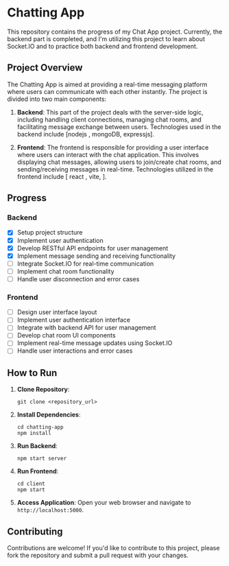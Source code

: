 
# Chatting App

This repository contains the progress of my Chat App project. Currently, the backend part is completed, and I'm utilizing this project to learn about Socket.IO and to practice both backend and frontend development.

## Project Overview

The Chatting App is aimed at providing a real-time messaging platform where users can communicate with each other instantly. The project is divided into two main components:

1. **Backend**: This part of the project deals with the server-side logic, including handling client connections, managing chat rooms, and facilitating message exchange between users. Technologies used in the backend include [nodejs , mongoDB, expressjs].

2. **Frontend**: The frontend is responsible for providing a user interface where users can interact with the chat application. This involves displaying chat messages, allowing users to join/create chat rooms, and sending/receiving messages in real-time. Technologies utilized in the frontend include [ react ,  vite, ].

## Progress

### Backend
- [x] Setup project structure
- [x] Implement user authentication
- [x] Develop RESTful API endpoints for user management
- [x] Implement message sending and receiving functionality
- [ ] Integrate Socket.IO for real-time communication
- [ ] Implement chat room functionality
- [ ] Handle user disconnection and error cases

### Frontend
- [ ] Design user interface layout
- [ ] Implement user authentication interface
- [ ] Integrate with backend API for user management
- [ ] Develop chat room UI components
- [ ] Implement real-time message updates using Socket.IO
- [ ] Handle user interactions and error cases

## How to Run

1. **Clone Repository**: 
   ```
   git clone <repository_url>
   ```

2. **Install Dependencies**:
   ```
   cd chatting-app
   npm install
   ```

3. **Run Backend**:
   ```
   npm start server
   ```

4. **Run Frontend**:
   ```
   cd client
   npm start
   ```

5. **Access Application**:
   Open your web browser and navigate to `http://localhost:5000`.

## Contributing
Contributions are welcome! If you'd like to contribute to this project, please fork the repository and submit a pull request with your changes.

